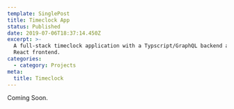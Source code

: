 ```yaml
---
template: SinglePost
title: Timeclock App
status: Published
date: 2019-07-06T18:37:14.450Z
excerpt: >-
  A full-stack timeclock application with a Typscript/GraphQL backend and a
  React frontend.
categories:
  - category: Projects
meta:
  title: Timeclock
---
```

Coming Soon.
